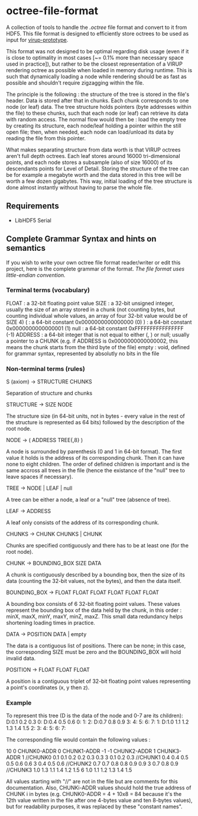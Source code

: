 # octree-file-format

A collection of tools to handle the *.octree* file format and convert to it from HDF5. This file format is designed to efficiently store octrees to be used as input for [virup-prototype](https://gitlab.com/Dexter9313/virup-prototype).

This format was not designed to be optimal regarding disk usage (even if it is close to optimality in most cases [~= 0.1% more than necessary space used in practice]), but rather to be the closest representation of a VIRUP rendering octree as possible when loaded in memory during runtime. This is such that dynamically loading a node while rendering should be as fast as possible and shouldn't require zigzagging within the file.

The principle is the following : the structure of the tree is stored in the file's header. Data is stored after that in chunks. Each chunk corresponds to one node (or leaf) data. The tree structure holds pointers (byte addresses within the file) to these chunks, such that each node (or leaf) can retrieve its data with random access. The normal flow would then be : load the empty tree by creating its structure, each node/leaf holding a pointer within the still open file; then, when needed, each node can load/unload its data by reading the file from this pointer.

What makes separating structure from data worth is that VIRUP octrees aren't full depth octrees. Each leaf stores around 16000 tri-dimensional points, and each node stores a subsample (also of size 16000) of its descendants points for Level of Detail. Storing the structure of the tree can be for example a megabyte worth and the data stored in this tree will be worth a few dozen gigabytes. This way, initial loading of the tree structure is done almost instantly without having to parse the whole file.

## Requirements

* LibHDF5 Serial

## Complete Grammar Syntax and hints on semantics

If you wish to write your own octree file format reader/writer or edit this project, here is the complete grammar of the format.
*The file format uses little-endian convention.*

### Terminal terms (vocabulary)

FLOAT   : a 32-bit floating point value
SIZE    : a 32-bit unsigned integer, usually the size of an array stored in a chunk (not counting bytes, but counting individual whole values, an array of four 32-bit value would be of SIZE 4)
(       : a 64-bit constant 0x0000000000000000 (0)
)       : a 64-bit constant 0x0000000000000001 (1)
null    : a 64-bit constant 0xFFFFFFFFFFFFFFFF (-1)
ADDRESS : a 64-bit integer that is not equal to either (, ) or null; usually a pointer to a CHUNK (e.g. if ADDRESS is 0x0000000000000002, this means the chunk starts from the third byte of the file)
empty   : void, defined for grammar syntax, represented by absolutly no bits in the file


### Non-terminal terms (rules)

S (axiom)    -> STRUCTURE CHUNKS

Separation of structure and chunks


STRUCTURE    -> SIZE NODE

The structure size (in 64-bit units, not in bytes - every value in the rest of the structure is represented as 64 bits) followed by the description of the root node.


NODE         -> ( ADDRESS TREE{,8} )

A node is surrounded by parenthesis (0 and 1 in 64-bit format). The first value it holds is the address of its corresponding chunk. Then it can have none to eight children. The order of defined children is important and is the same accross all trees in the file (hence the existance of the "null" tree to leave spaces if necessary).


TREE         -> NODE | LEAF | null

A tree can be either a node, a leaf or a "null" tree (absence of tree).


LEAF         -> ADDRESS

A leaf only consists of the address of its corresponding chunk.


CHUNKS       -> CHUNK CHUNKS | CHUNK

Chunks are specified contiguously and there has to be at least one (for the root node).


CHUNK        -> BOUNDING_BOX SIZE DATA

A chunk is contiguously described by a bounding box, then the size of its data (counting the 32-bit values, not the bytes), and then the data itself.


BOUNDING_BOX -> FLOAT FLOAT FLOAT FLOAT FLOAT FLOAT

A bounding box consists of 6 32-bit floating point values. These values represent the bounding box of the data held by the chunk, in this order : minX, maxX, minY, maxY, minZ, maxZ. This small data redundancy helps shortening loading times in practice.


DATA         -> POSITION DATA | empty

The data is a contiguous list of positions. There can be none; in this case, the corresponding SIZE must be zero and the BOUNDING_BOX will hold invalid data.


POSITION     -> FLOAT FLOAT FLOAT

A position is a contiguous triplet of 32-bit floating point values representing a point's coordinates (x, y then z).


### Example

To represent this tree (D is the data of the node and 0-7 are its children):
D:0.1 0.2 0.3
0:
	D:0.4 0.5 0.6
	0:
	1:
	2:
		D:0.7 0.8 0.9
	3:
	4:
	5:
	6:
	7:
1:
	D:1.0 1.1 1.2
	  1.3 1.4 1.5
2:
3:
4:
5:
6:
7:

The corresponding file would contain the following values :

10
0
CHUNK0-ADDR
0
CHUNK1-ADDR
-1
-1
CHUNK2-ADDR
1
CHUNK3-ADDR
1
//CHUNK0
0.1
0.1
0.2
0.2
0.3
0.3
3
0.1
0.2
0.3
//CHUNK1
0.4
0.4
0.5
0.5
0.6
0.6
3
0.4
0.5
0.6
//CHUNK2
0.7
0.7
0.8
0.8
0.9
0.9
3
0.7
0.8
0.9
//CHUNK3
1.0
1.3
1.1
1.4
1.2
1.5
6
1.0
1.1
1.2
1.3
1.4
1.5


All values starting with "//" are not in the file but are comments for this documentation.
Also, CHUNKi-ADDR values should hold the true address of CHUNK i in bytes (e.g. CHUNK0-ADDR = 4 + 10x8 = 84 because it's the 12th value written in the file after one 4-bytes value and ten 8-bytes values), but for readability purposes, it was replaced by these "constant names".
